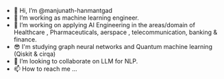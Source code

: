 - 👋 Hi, I’m @manjunath-hanmantgad
- 👀 I’m working as machine learning engineer.
- 🌱 I’m working on applying AI Engineering in the areas/domain of Healthcare , Pharmaceuticals, aerspace , telecommunication, banking & finance.
- 😎 I'm studying graph neural networks and Quantum machine learning (Qiskit & cirqa)
- 💞️ I’m looking to collaborate on LLM for NLP.
- 📫 How to reach me ...

<!---
manjunath-hanmantgad/manjunath-hanmantgad is a ✨ special ✨ repository because its `README.md` (this file) appears on your GitHub profile.
You can click the Preview link to take a look at your changes.
--->
